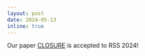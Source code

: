 ```yaml
---
layout: post
date: 2024-05-13
inline: true
---
```


Our paper [CLOSURE](https://arxiv.org/abs/2403.09990) is accepted to RSS 2024!
